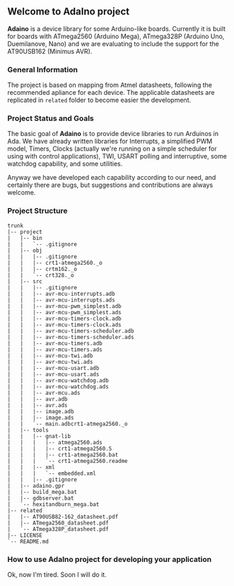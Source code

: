 ## Welcome to AdaIno project ##

**Adaino** is a device library for some Arduino-like boards. Currently it is built for boards with ATmega2560 (Arduino Mega), ATmega328P (Arduino Uno, Duemilanove, Nano) and we are evaluating to include the support for the AT90USB162 (Minimus AVR).

### General Information ###

The project is based on mapping from Atmel datasheets, following the recommended apliance for each device. The applicable datasheets are replicated in `related` folder to become easier the development.

### Project Status and Goals ###

The basic goal of **Adaino** is to provide device libraries to run Arduinos in Ada. We have already written libraries for Interrupts, a simplified PWM model, Timers, Clocks (actually we're running on a simple scheduler for using with control applications), TWI, USART polling and interruptive, some watchdog capability, and some utilities. 

Anyway we have developed each capability according to our need, and certainly there are bugs, but suggestions and contributions are always welcome.

### Project Structure ##

	trunk
	|-- project
	|   |-- bin
	|   |   `-- .gitignore
	|   |-- obj
	|   |   |-- .gitignore
	|   |   |-- crt1-atmega2560._o
	|   |   |-- crtm162._o
	|   |   `-- crt328._o
	|   |-- src
	|   |   |-- .gitignore
	|   |   |-- avr-mcu-interrupts.adb
	|   |   |-- avr-mcu-interrupts.ads
	|   |   |-- avr-mcu-pwm_simplest.adb
	|   |   |-- avr-mcu-pwm_simplest.ads
	|   |   |-- avr-mcu-timers-clock.adb
	|   |   |-- avr-mcu-timers-clock.ads
	|   |   |-- avr-mcu-timers-scheduler.adb
	|   |   |-- avr-mcu-timers-scheduler.ads
	|   |   |-- avr-mcu-timers.adb
	|   |   |-- avr-mcu-timers.ads
	|   |   |-- avr-mcu-twi.adb
	|   |   |-- avr-mcu-twi.ads
	|   |   |-- avr-mcu-usart.adb
	|   |   |-- avr-mcu-usart.ads
	|   |   |-- avr-mcu-watchdog.adb
	|   |   |-- avr-mcu-watchdog.ads
	|   |   |-- avr-mcu.ads
	|   |   |-- avr.adb
	|   |   |-- avr.ads
	|   |   |-- image.adb
	|   |   |-- image.ads
	|   |   `-- main.adbcrt1-atmega2560._o
	|   |-- tools
	|   |   |-- gnat-lib
	|   |   |   |-- atmega2560.ads
	|   |   |   |-- crt1-atmega2560.S
	|   |   |   |-- crt1-atmega2560.bat
	|   |   |   `-- crt1-atmega2560.readme 
	|   |   |-- xml
	|   |   |   `-- embedded.xml
	|   |   |-- .gitignore
	|   |-- adaino.gpr
	|   |-- build_mega.bat
	|   |-- gdbserver.bat
	|   `-- hexitandburn_mega.bat
	|-- related
	|   |-- AT90USB82-162_datasheet.pdf
	|   |-- ATmega2560_datasheet.pdf
	|   `-- ATmega328P_datasheet.pdf
	|-- LICENSE
	`-- README.md

### How to use AdaIno project for developing your application ###

Ok, now I'm tired. Soon I will do it.


